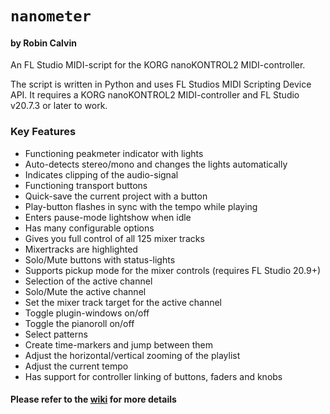 # `nanometer`
#### by Robin Calvin
An FL Studio MIDI-script for the KORG nanoKONTROL2 MIDI-controller.

The script is written in Python and uses FL Studios MIDI Scripting Device API.
It requires a KORG nanoKONTROL2 MIDI-controller and FL Studio v20.7.3 or later to work.

### Key Features
* Functioning peakmeter indicator with lights
* Auto-detects stereo/mono and changes the lights automatically
* Indicates clipping of the audio-signal
* Functioning transport buttons
* Quick-save the current project with a button
* Play-button flashes in sync with the tempo while playing
* Enters pause-mode lightshow when idle
* Has many configurable options
* Gives you full control of all 125 mixer tracks
* Mixertracks are highlighted
* Solo/Mute buttons with status-lights
* Supports pickup mode for the mixer controls (requires FL Studio 20.9+)
* Selection of the active channel
* Solo/Mute the active channel
* Set the mixer track target for the active channel
* Toggle plugin-windows on/off
* Toggle the pianoroll on/off
* Select patterns
* Create time-markers and jump between them
* Adjust the horizontal/vertical zooming of the playlist
* Adjust the current tempo
* Has support for controller linking of buttons, faders and knobs

#### Please refer to the [wiki](https://github.com/olyrhc/nanometer/wiki) for more details
